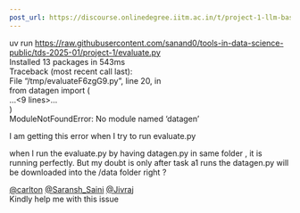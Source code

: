 ```yaml
---
post_url: https://discourse.onlinedegree.iitm.ac.in/t/project-1-llm-based-automation-agent-discussion-thread-tds-jan-2025/164277/517
---
```

uv run <https://raw.githubusercontent.com/sanand0/tools-in-data-science-public/tds-2025-01/project-1/evaluate.py>  
Installed 13 packages in 543ms  
Traceback (most recent call last):  
File “/tmp/evaluateF6zgG9.py”, line 20, in   
from datagen import (  
…<9 lines>…  
)  
ModuleNotFoundError: No module named ‘datagen’

I am getting this error when I try to run evaluate.py

when I run the evaluate.py by having datagen.py in same folder , it is running perfectly. But my doubt is only after task a1 runs the datagen.py will be downloaded into the /data folder right ?

[@carlton](/u/carlton) [@Saransh\_Saini](/u/saransh_saini) [@Jivraj](/u/jivraj)  
Kindly help me with this issue